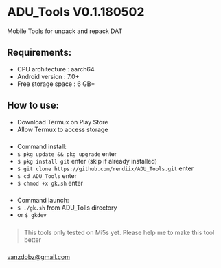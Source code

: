 # ADU_Tools V0.1.180502
Mobile Tools for unpack and repack DAT
## Requirements:
- CPU architecture    : aarch64
- Android version     : 7.0+
- Free storage space  : 6 GB+
## How to use:
- Download Termux on Play Store
- Allow Termux to access storage
#####
- Command install:
- `$ pkg update && pkg upgrade` enter 
- `$ pkg install git` enter (skip if already installed)
- `$ git clone https://github.com/rendiix/ADU_Tools.git` enter
- `$ cd ADU_Tools` enter
- `$ chmod +x gk.sh` enter
#####
- Command launch:
- `$ ./gk.sh` from ADU_Tolls directory
-  or `$ gkdev` 
#####
> This tools only tested on Mi5s yet.
> Please help me to make this tool better
##### 
vanzdobz@gmail.com
